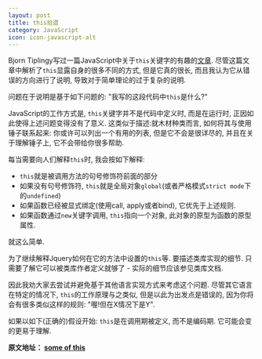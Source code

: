 ```yaml
---
layout: post
title: this拾遗
category: JavaScript
icon: icon-javascript-alt
---
```


Bjorn Tiplingy写过一篇JavaScript中关于`this`关键字的有趣的[文章](http://clarkdo.github.io/javascript/2014/09/22/31/). 尽管这篇文章中解析了`this`显露自身的很多不同的方式, 但是它真的很长, 而且我认为它从错误的方向进行了说明, 导致对于简单理论的过于复杂的说明.<br/>

问题在于说明是基于如下问题的: "我写的这段代码中`this`是什么?"<br/>



JavaScript的工作方式是, `this`关键字并不是代码中定义时, 而是在运行时, 正因如此使得上述问题变得没有了意义. 这类似于描述:就木材种类而言, 如何将其与使用锤子联系起来: 你或许可以列出一个有用的列表, 但是它不会是很详尽的, 并且在关于理解锤子上, 它不会带给你很多帮助.<br/>

每当需要向人们解释`this`时, 我会按如下解释:

- `this`就是被调用方法的句号修饰符前面的部分
- 如果没有句号修饰符, `this`就是全局对象`global`(或者严格模式`strict mode`下的`undefined`)
- 如果函数已经被显式绑定(使用call, apply或者bind), 它优先于上述规则.
- 如果函数通过`new`关键字调用, `this`指向一个对象, 此对象的原型为函数的原型属性.

就这么简单.<br/>

为了继续解释Jquery如何在它的方法中设置的`this`等. 要描述类库实现的细节. 只需要了解它可以被类库作者定义就够了 - 实际的细节应该参见类库文档.<br/>

因此我劝大家去尝试并避免基于其他语言实现方式来考虑这个问题. 尽管其它语言在特定的情况下, `this`的工作原理与之类似, 但是以此为出发点是错误的, 因为你将会有很多类似这样的规则: "喔!但在X情况下是Y".<br/>

如果以如下(正确的)假设开始: `this`是在调用期被定义, 而不是编码期. 它可能会变的更易于理解.<br/>

**原文地址： [some of this](http://tomhicks.github.io/code/2014/08/11/some-of-this.html)**